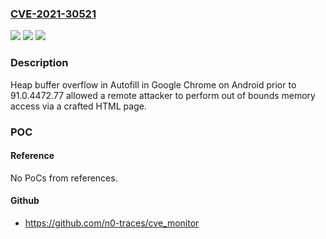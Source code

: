 ### [CVE-2021-30521](https://cve.mitre.org/cgi-bin/cvename.cgi?name=CVE-2021-30521)
![](https://img.shields.io/static/v1?label=Product&message=Chrome&color=blue)
![](https://img.shields.io/static/v1?label=Version&message=%3C%2091.0.4472.77%20&color=brighgreen)
![](https://img.shields.io/static/v1?label=Vulnerability&message=Heap%20buffer%20overflow&color=brighgreen)

### Description

Heap buffer overflow in Autofill in Google Chrome on Android prior to 91.0.4472.77 allowed a remote attacker to perform out of bounds memory access via a crafted HTML page.

### POC

#### Reference
No PoCs from references.

#### Github
- https://github.com/n0-traces/cve_monitor

